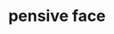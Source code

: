 ---
layout: smileys&emotion
title: pensive face
emoji: pensive_face
permalink: 😔.html
image: assets/img/3moji/pensive_face.png
---